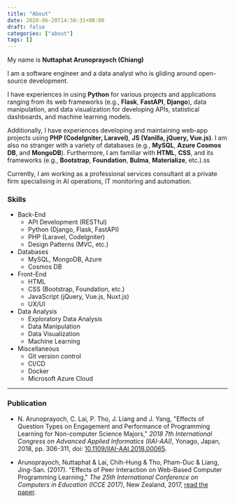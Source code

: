 ```yaml
---
title: "About"
date: 2020-06-20T14:50:31+08:00
draft: false
categories: ["about"]
tags: []
---
```


My name is **Nuttaphat Arunoprayoch (Chiang)**

I am a software engineer and a data analyst who is gliding around open-source development.

I have experiences in using **Python** for various projects and applications ranging from its web frameworks (e.g., **Flask**, **FastAPI**, **Django**), data manipulation, and data visualization for developing APIs, statistical dashboards, and machine learning models.

Additionally, I have experiences developing and maintaining web-app projects using **PHP (CodeIgniter, Laravel)**, **JS (Vanilla, jQuery, Vue.js)**. I am also no stranger with a variety of databases (e.g., **MySQL**, **Azure Cosmos DB**, and **MongoDB**). Furthermore, I am familiar with **HTML**, **CSS**, and its frameworks (e.g., **Bootstrap**, **Foundation**, **Bulma**, **Materialize**, etc.).ss

Currently, I am working as a professional services consultant at a private firm specialising in AI operations, IT monitoring and automation.

### Skills

- Back-End
  - API Development (RESTful)
  - Python (Django, Flask, FastAPI)
  - PHP (Laravel, CodeIgniter)
  - Design Patterns (MVC, etc.)
- Databases
  - MySQL, MongoDB, Azure
  - Cosmos DB
- Front-End
  - HTML
  - CSS (Bootstrap, Foundation, etc.)
  - JavaScript (jQuery, Vue.js, Nuxt.js)
  - UX/UI
- Data Analysis
  - Exploratory Data Analysis
  - Data Manipulation
  - Data Visualization
  - Machine Learning
- Miscellaneous
  - Git version control
  - CI/CD
  - Docker
  - Microsoft Azure Cloud

---

### Publication

- N. Arunoprayoch, C. Lai, P. Tho, J. Liang and J. Yang, "Effects of Question Types on Engagement and Performance of Programming Learning for Non-computer Science Majors," _2018 7th International Congress on Advanced Applied Informatics (IIAI-AAI)_, Yonago, Japan, 2018, pp. 306-311, doi: [10.1109/IIAI-AAI.2018.00065](https://ieeexplore.ieee.org/document/8693438).

- Arunoprayoch, Nuttaphat & Lai, Chih-Hung & Tho, Pham-Duc & Liang, Jing-San. (2017). "Effects of Peer Interaction on Web-Based Computer Programming Learning," _The 25th International Conference on Computers in Education (ICCE 2017)_, New Zealand, 2017, [read the paper](https://www.researchgate.net/publication/322853323_Effects_of_Peer_Interaction_on_Web-Based_Computer_Programming_Learning).
